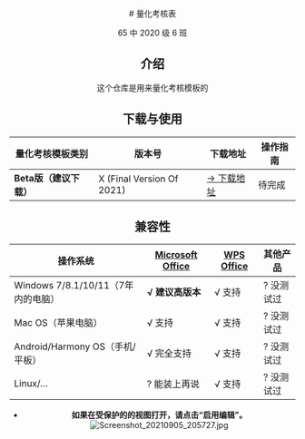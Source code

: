 <div align="center">
# 量化考核表

65 中 2020 级 6 班



## 介绍
这个仓库是用来量化考核模板的

## 下载与使用
| 量化考核模板类别 | 版本号         | 下载地址                                                                                                                                             | 操作指南 |
|----------|-------------|--------------------------------------------------------------------------------------------------------------------------------------------------|---------|
|  **Beta版（建议下载）**       | X (Final Version Of 2021)       | [→ 下载地址](https://liubanlaobanzhang-my.sharepoint.com/:f:/g/personal/laobanzhang_liubanlaobanzhang_onmicrosoft_com/EvWdeYFuobRKnz4fFNAP82kB8Q0JzjPjFiOiqZNiLDG7XA?e=fARQcW)                                                                                   | 待完成     |

## 兼容性
| 操作系统                              | [Microsoft Office](https://office.com)        | [WPS Office](https://www.wps.cn)                          | 其他产品 |
|-----------------------------------|-------------------------|-------------------------------------|------------|
| Windows 7/8.1/10/11（7年内的电脑） |  **√ 建议高版本**   | √ 支持 | ? 没测试过     |
| Mac OS（苹果电脑）                      | √ 支持                    | √ 支持 | ? 没测试过     |
| Android/Harmony OS（手机/平板）         | √ 完全支持                  |  √ 支持  | ? 没测试过     |
| Linux/…                           | ? 能装上再说                 | √ 支持  | ? 没测试过     |


- **如果在受保护的的视图打开，请点击“启用编辑”。** 
![](https://images.gitee.com/uploads/images/2021/0905/205810_1c5292e9_9090532.jpeg "Screenshot_20210905_205727.jpg")